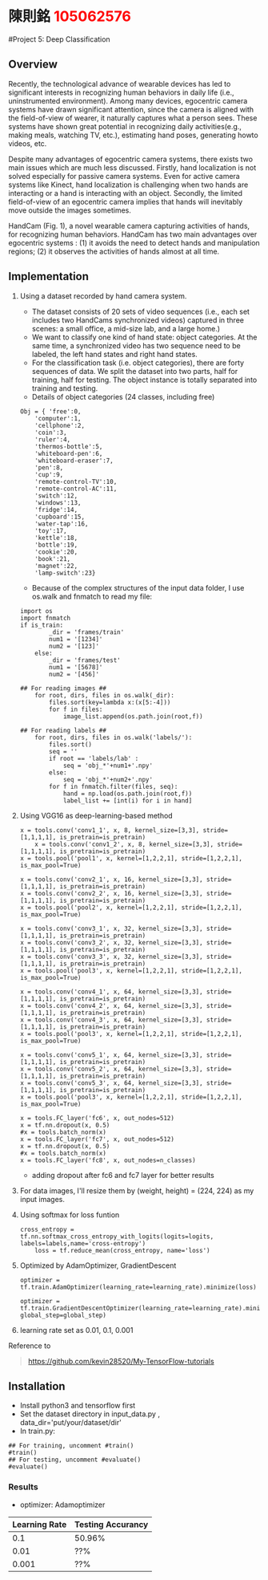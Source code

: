# 陳則銘 <span style="color:red">105062576</span>

#Project 5: Deep Classification

## Overview
Recently, the technological advance of wearable devices has led to significant interests in recognizing human behaviors in daily life (i.e., uninstrumented environment). Among many devices, egocentric camera systems have drawn significant attention, since the camera is aligned with the field-of-view of wearer, it naturally captures what a person sees. These systems have shown great potential in recognizing daily activities(e.g., making meals, watching TV, etc.), estimating hand poses, generating howto videos, etc.

Despite many advantages of egocentric camera systems, there exists two main issues which are much less discussed. Firstly, hand localization is not solved especially for passive camera systems. Even for active camera systems like Kinect, hand localization is challenging when two hands are interacting or a hand is interacting with an object. Secondly, the limited field-of-view of an egocentric camera implies that hands will inevitably move outside the images sometimes.

HandCam (Fig. 1), a novel wearable camera capturing activities of hands, for recognizing human behaviors. HandCam has two main advantages over egocentric systems : (1) it avoids the need to detect hands and manipulation regions; (2) it observes the activities of hands almost at all time.



## Implementation
1. Using a dataset recorded by hand camera system.
	* The dataset consists of 20 sets of video sequences (i.e., each set includes two HandCams synchronized videos) captured in three scenes: a small office, a mid-size lab, and a large home.)
	* We want to classify one kind of hand state: object categories. At the same time, a synchronized video has two sequence need to be labeled, the left hand states and right hand states.
	* For the classification task (i.e. object categories), there are forty sequences of data. We split the dataset into two parts, half for training, half for testing. The object instance is totally separated into training and testing.
	* Details of object categories (24 classes, including free)
	```
	Obj = { 'free':0,
        'computer':1,
        'cellphone':2,
        'coin':3,
        'ruler':4,
        'thermos-bottle':5,
        'whiteboard-pen':6,
        'whiteboard-eraser':7,
        'pen':8,
        'cup':9,
        'remote-control-TV':10,
        'remote-control-AC':11,
        'switch':12,
        'windows':13,
        'fridge':14,
        'cupboard':15,
        'water-tap':16,
        'toy':17,
        'kettle':18,
        'bottle':19,
        'cookie':20,
        'book':21,
        'magnet':22,
        'lamp-switch':23}
	```
	* Because of the complex structures of the input data folder, I use os.walk and fnmatch to read my file:
	```
	import os
	import fnmatch
	if is_train:
            _dir = 'frames/train'
            num1 = '[1234]'
            num2 = '[123]'
        else:
            _dir = 'frames/test'
            num1 = '[5678]'
            num2 = '[456]'
	
	## For reading images ##
        for root, dirs, files in os.walk(_dir):
            files.sort(key=lambda x:(x[5:-4]))
            for f in files:
                image_list.append(os.path.join(root,f))
                
	## For reading labels ##
        for root, dirs, files in os.walk('labels/'):
            files.sort()
            seq = ''
            if root == 'labels/lab' :
                seq = 'obj_*'+num1+'.npy'
            else:
                seq = 'obj_*'+num2+'.npy'
            for f in fnmatch.filter(files, seq):   
                hand = np.load(os.path.join(root,f))
                label_list += [int(i) for i in hand]
	```
	
2. Using VGG16 as deep-learning-based method
	```
	x = tools.conv('conv1_1', x, 8, kernel_size=[3,3], stride=[1,1,1,1], is_pretrain=is_pretrain)
    	x = tools.conv('conv1_2', x, 8, kernel_size=[3,3], stride=[1,1,1,1], is_pretrain=is_pretrain)
	x = tools.pool('pool1', x, kernel=[1,2,2,1], stride=[1,2,2,1], is_max_pool=True)

	x = tools.conv('conv2_1', x, 16, kernel_size=[3,3], stride=[1,1,1,1], is_pretrain=is_pretrain)
	x = tools.conv('conv2_2', x, 16, kernel_size=[3,3], stride=[1,1,1,1], is_pretrain=is_pretrain)
	x = tools.pool('pool2', x, kernel=[1,2,2,1], stride=[1,2,2,1], is_max_pool=True)

	x = tools.conv('conv3_1', x, 32, kernel_size=[3,3], stride=[1,1,1,1], is_pretrain=is_pretrain)
	x = tools.conv('conv3_2', x, 32, kernel_size=[3,3], stride=[1,1,1,1], is_pretrain=is_pretrain)
	x = tools.conv('conv3_3', x, 32, kernel_size=[3,3], stride=[1,1,1,1], is_pretrain=is_pretrain)
	x = tools.pool('pool3', x, kernel=[1,2,2,1], stride=[1,2,2,1], is_max_pool=True)

	x = tools.conv('conv4_1', x, 64, kernel_size=[3,3], stride=[1,1,1,1], is_pretrain=is_pretrain)
	x = tools.conv('conv4_2', x, 64, kernel_size=[3,3], stride=[1,1,1,1], is_pretrain=is_pretrain)
	x = tools.conv('conv4_3', x, 64, kernel_size=[3,3], stride=[1,1,1,1], is_pretrain=is_pretrain)
	x = tools.pool('pool3', x, kernel=[1,2,2,1], stride=[1,2,2,1], is_max_pool=True)

	x = tools.conv('conv5_1', x, 64, kernel_size=[3,3], stride=[1,1,1,1], is_pretrain=is_pretrain)
	x = tools.conv('conv5_2', x, 64, kernel_size=[3,3], stride=[1,1,1,1], is_pretrain=is_pretrain)
	x = tools.conv('conv5_3', x, 64, kernel_size=[3,3], stride=[1,1,1,1], is_pretrain=is_pretrain)
	x = tools.pool('pool3', x, kernel=[1,2,2,1], stride=[1,2,2,1], is_max_pool=True)            

	x = tools.FC_layer('fc6', x, out_nodes=512)
	x = tf.nn.dropout(x, 0.5)
	#x = tools.batch_norm(x)
	x = tools.FC_layer('fc7', x, out_nodes=512)
	x = tf.nn.dropout(x, 0.5)
	#x = tools.batch_norm(x)
	x = tools.FC_layer('fc8', x, out_nodes=n_classes)
	```
	* adding dropout after fc6 and fc7 layer for better results
3. For data images, I'll resize them by (weight, height) = (224, 224) as my input images.
4. Using softmax for loss funtion
	```
	cross_entropy = tf.nn.softmax_cross_entropy_with_logits(logits=logits, labels=labels,name='cross-entropy')
        loss = tf.reduce_mean(cross_entropy, name='loss')
	```
5. Optimized by AdamOptimizer, GradientDescent
	``` Adam
	optimizer = tf.train.AdamOptimizer(learning_rate=learning_rate).minimize(loss)
	```
	```GradientDescent
	optimizer = tf.train.GradientDescentOptimizer(learning_rate=learning_rate).minimize(loss, global_step=global_step)
	```
6. learning rate set as 0.01, 0.1, 0.001

Reference to
> https://github.com/kevin28520/My-TensorFlow-tutorials

## Installation
* Install python3 and tensorflow first
* Set the dataset directory in input_data.py , data_dir='put/your/dataset/dir'
* In train.py:
```
## For training, uncomment #train()  
#train()   
## For testing, uncomment #evaluate() 
#evaluate()
```

### Results

* optimizer: Adamoptimizer

| Learning Rate | Testing Accurancy |
| --- | --- |
| 0.1 | 50.96% |
| 0.01 | ??% |
| 0.001 | ??% |




